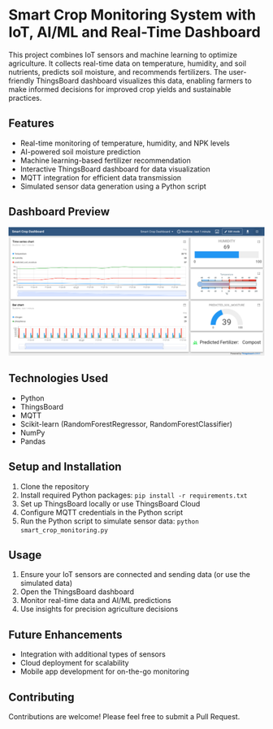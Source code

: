 # Smart Crop Monitoring System with IoT, AI/ML and Real-Time Dashboard

This project combines IoT sensors and machine learning to optimize agriculture. It collects real-time data on temperature, humidity, and soil nutrients, predicts soil moisture, and recommends fertilizers. The user-friendly ThingsBoard dashboard visualizes this data, enabling farmers to make informed decisions for improved crop yields and sustainable practices.

## Features

- Real-time monitoring of temperature, humidity, and NPK levels
- AI-powered soil moisture prediction
- Machine learning-based fertilizer recommendation
- Interactive ThingsBoard dashboard for data visualization
- MQTT integration for efficient data transmission
- Simulated sensor data generation using a Python script

## Dashboard Preview

![ThingsBoard Dashboard](Images/Thingsboard_Smart_Crop.png)

## Technologies Used

- Python
- ThingsBoard
- MQTT
- Scikit-learn (RandomForestRegressor, RandomForestClassifier)
- NumPy
- Pandas

## Setup and Installation

1. Clone the repository
2. Install required Python packages: `pip install -r requirements.txt`
3. Set up ThingsBoard locally or use ThingsBoard Cloud
4. Configure MQTT credentials in the Python script
5. Run the Python script to simulate sensor data: `python smart_crop_monitoring.py`

## Usage

1. Ensure your IoT sensors are connected and sending data (or use the simulated data)
2. Open the ThingsBoard dashboard
3. Monitor real-time data and AI/ML predictions
4. Use insights for precision agriculture decisions

## Future Enhancements

- Integration with additional types of sensors
- Cloud deployment for scalability
- Mobile app development for on-the-go monitoring

## Contributing

Contributions are welcome! Please feel free to submit a Pull Request.
